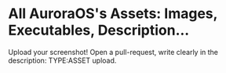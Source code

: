 # All AuroraOS's Assets: Images, Executables, Description...

Upload your screenshot! Open a pull-request, write clearly in the description: TYPE:ASSET upload.
